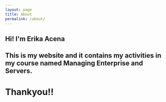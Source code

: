 ```yaml
---
layout: page
title: About
permalink: /about/
---
```

## Hi! I'm Erika Acena
## This is my website and it contains my activities in my course named Managing Enterprise and Servers.
# Thankyou!!
